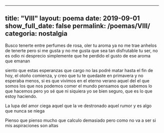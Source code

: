
---
title: "VIII"
layout: poema
date: 2019-09-01
show_full_date: false
permalink: /poemas/VIII/
categoria: nostalgia
---
Busco tenerte entre perfumes de rosa, oler tu aroma ya no me trae anhelos de tenerte pero si me gusta y no me gusta que sea tan disfrutable tu ser, no es odio ni desprecio simplemente que he perdido el gusto de ese aroma que emanan

siento que estas esperanzas que cargo no las podré matar
hasta el fin de hoy, el otoño comienza, y creo que tu te quedaste en primavera
y no esperaba menos, si es que vivimos en el eterno verano
aquel del el que somos los que nos podemos comer el mundo
pensamos que sabemos lo que hacemos
pero yo sé que ni siquiera yo se bien seguro, que es lo que estoy haciendo.

La lupa del amor
ciega aquel que la ve
destronado aquel rumor
y es algo que nunca se niega

Pienso que pienso mucho
que calculo demasiado
pero como no va a ser
si mis aspiraciones son altas
